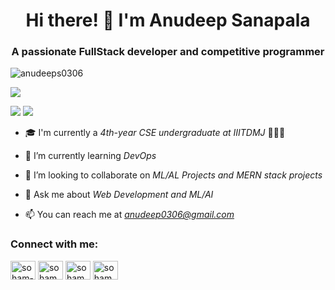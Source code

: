 <h1 align="center">Hi there! 👋 I'm Anudeep Sanapala</h1>
<h3 align="center">A passionate FullStack developer and competitive programmer</h3>

<p align="left"> <img src="https://komarev.com/ghpvc/?username=anudeep&label=Profile%20views&color=0e75b6&style=flat" alt="anudeeps0306" /> </p>

![](http://github-profile-summary-cards.vercel.app/api/cards/profile-details?username=anudeeps0306&theme=algolia)

![](http://github-profile-summary-cards.vercel.app/api/cards/repos-per-language?username=anudeeps0306&theme=algolia)
![](http://github-profile-summary-cards.vercel.app/api/cards/productive-time?username=anudeeps0306&theme=algolia&utcOffset=8)

- 🎓 I'm currently a *4th-year CSE undergraduate at IIITDMJ* 🧑🏻‍💻

- 🌱 I’m currently learning *DevOps*

- 👯 I’m looking to collaborate on *ML/AL Projects and MERN stack projects*


- 💬 Ask me about *Web Development and ML/AI*

- 📫 You can reach me at *anudeep0306@gmail.com*

<h3 align="left">Connect with me:</h3>
<p align="left">
<a href="https://www.linkedin.com/in/anudeep0306/" target="blank"><img align="center" src="https://raw.githubusercontent.com/rahuldkjain/github-profile-readme-generator/master/src/images/icons/Social/linked-in-alt.svg" alt="soham-sarode-9b243b222" height="30" width="40" /></a>
<a href="https://www.codechef.com/users/anudeep_s_0306" target="blank"><img align="center" src="https://cdn.jsdelivr.net/npm/simple-icons@3.1.0/icons/codechef.svg" alt="soham2312" height="30" width="40" /></a>
<a href="https://codeforces.com/profile/anudeeps0306" target="blank"><img align="center" src="https://raw.githubusercontent.com/rahuldkjain/github-profile-readme-generator/master/src/images/icons/Social/codeforces.svg" alt="soham2312" height="30" width="40" /></a>
<a href="https://leetcode.com/anudeep0306/" target="blank"><img align="center" src="https://raw.githubusercontent.com/rahuldkjain/github-profile-readme-generator/master/src/images/icons/Social/leet-code.svg" alt="soham2312" height="30" width="40" /></a>
</p>
